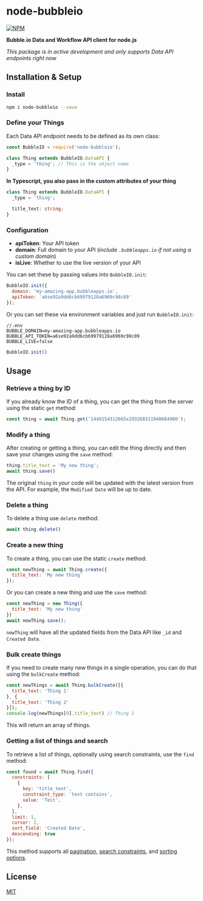 # node-bubbleio

[![NPM](https://img.shields.io/npm/v/node-bubbleio.svg)](https://www.npmjs.com/package/node-bubbleio)

__Bubble.io Data and Workflow API client for node.js__

_This package is in active development and only supports Data API endpoints right now_

## Installation & Setup

### Install

```bash
npm i node-bubbleio --save
```

### Define your Things

Each Data API endpoint needs to be defined as its own class:

```js
const BubbleIO = require('node-bubbleio');

class Thing extends BubbleIO.DataAPI {
  _type = 'thing'; // This is the object name
}
```

__In Typescript, you also pass in the custom attributes of your thing__

```typescript
class Thing extends BubbleIO.DataAPI {
  _type = 'thing';

  title_text: string;
}
```

### Configuration

- __apiToken__: Your API token
- __domain__: Full domain to your API (_include `.bubbleapps.io` if not using a custom domain_)
- __isLive__: Whether to use the live version of your API

You can set these by passing values into `BubbleIO.init`:

```js
BubbleIO.init({
  domain: 'my-amazing-app.bubbleapps.io',
  apiToken: 'a6se92a9dd6cb69979128a6969c98c89'
});
```

Or you can set these via environment variables and just run `BubbleIO.init`:

```
//.env
BUBBLE_DOMAIN=my-amazing-app.bubbleapps.io
BUBBLE_API_TOKEN=a6se92a9dd6cb69979128a6969c98c89
BUBBLE_LIVE=false
```

```js
BubbleIO.init()
```

## Usage

### Retrieve a thing by ID

If you already know the ID of a thing, you can get the thing from the server using the static `get` method:

```js
const thing = await Thing.get('1449154312665x293260311940684900');
```

### Modify a thing

After creating or getting a thing, you can edit the thing directly and then save your changes using the `save` method:

```js
thing.title_text = 'My new thing';
await thing.save()
```

The original `thing` in your code will be updated with the latest version from the API. For example, the `Modified Date` will be up to date.

### Delete a thing

To delete a thing use `delete` method:

```js
await thing.delete()
```

### Create a new thing

To create a thing, you can use the static `create` method:

```js
const newThing = await Thing.create({
  title_text: 'My new thing'
});
```

Or you can create a new thing and use the `save` method:

```js
const newThing = new Thing({
  title_text: 'My new thing'
})
await newThing.save();
```

`newThing` will have all the updated fields from the Data API like `_id` and `Created Date`.

### Bulk create things

If you need to create many new things in a single operation, you can do that using the `bulkCreate` method:

```js
const newThings = await Thing.bulkCreate([{
  title_text: 'Thing 1'
}, {
  title_text: 'Thing 2'
}]);
console.log(newThings[0].title_text) // Thing 1
```

This will return an array of things.

### Getting a list of things and search

To retrieve a list of things, optionally using search constraints, use the `find` method:

```js
const found = await Thing.find({
  constraints: [
    {
      key: 'title_text',
      constraint_type: 'text contains',
      value: 'Test',
    },
  ],
  limit: 1,
  cursor: 2,
  sort_field: 'Created Date',
  descending: true
});
```

This method supports all [pagination](https://manual.bubble.io/core-resources/api/data-api#pagination), [search constraints](https://manual.bubble.io/core-resources/api/data-api#search-constraints), and [sorting options](https://manual.bubble.io/core-resources/api/data-api#sorting-options).

## License
[MIT](https://oss.ninja/mit?organization=Curtis%20Cummings)
